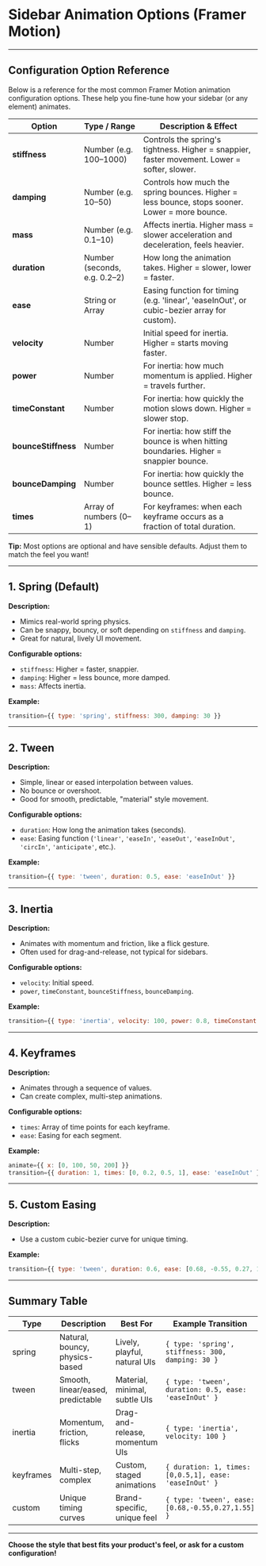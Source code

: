 # Sidebar Animation Options (Framer Motion)

---

## Configuration Option Reference

Below is a reference for the most common Framer Motion animation configuration options. These help you fine-tune how your sidebar (or any element) animates.

| Option              | Type / Range                 | Description & Effect                                                                           |
| ------------------- | ---------------------------- | ---------------------------------------------------------------------------------------------- |
| **stiffness**       | Number (e.g. 100–1000)       | Controls the spring's tightness. Higher = snappier, faster movement. Lower = softer, slower.   |
| **damping**         | Number (e.g. 10–50)          | Controls how much the spring bounces. Higher = less bounce, stops sooner. Lower = more bounce. |
| **mass**            | Number (e.g. 0.1–10)         | Affects inertia. Higher mass = slower acceleration and deceleration, feels heavier.            |
| **duration**        | Number (seconds, e.g. 0.2–2) | How long the animation takes. Higher = slower, lower = faster.                                 |
| **ease**            | String or Array              | Easing function for timing (e.g. 'linear', 'easeInOut', or cubic-bezier array for custom).     |
| **velocity**        | Number                       | Initial speed for inertia. Higher = starts moving faster.                                      |
| **power**           | Number                       | For inertia: how much momentum is applied. Higher = travels further.                           |
| **timeConstant**    | Number                       | For inertia: how quickly the motion slows down. Higher = slower stop.                          |
| **bounceStiffness** | Number                       | For inertia: how stiff the bounce is when hitting boundaries. Higher = snappier bounce.        |
| **bounceDamping**   | Number                       | For inertia: how quickly the bounce settles. Higher = less bounce.                             |
| **times**           | Array of numbers (0–1)       | For keyframes: when each keyframe occurs as a fraction of total duration.                      |

**Tip:** Most options are optional and have sensible defaults. Adjust them to match the feel you want!

---

## 1. Spring (Default)

**Description:**

- Mimics real-world spring physics.
- Can be snappy, bouncy, or soft depending on `stiffness` and `damping`.
- Great for natural, lively UI movement.

**Configurable options:**

- `stiffness`: Higher = faster, snappier.
- `damping`: Higher = less bounce, more damped.
- `mass`: Affects inertia.

**Example:**

```js
transition={{ type: 'spring', stiffness: 300, damping: 30 }}
```

---

## 2. Tween

**Description:**

- Simple, linear or eased interpolation between values.
- No bounce or overshoot.
- Good for smooth, predictable, "material" style movement.

**Configurable options:**

- `duration`: How long the animation takes (seconds).
- `ease`: Easing function (`'linear'`, `'easeIn'`, `'easeOut'`, `'easeInOut'`, `'circIn'`, `'anticipate'`, etc.).

**Example:**

```js
transition={{ type: 'tween', duration: 0.5, ease: 'easeInOut' }}
```

---

## 3. Inertia

**Description:**

- Animates with momentum and friction, like a flick gesture.
- Often used for drag-and-release, not typical for sidebars.

**Configurable options:**

- `velocity`: Initial speed.
- `power`, `timeConstant`, `bounceStiffness`, `bounceDamping`.

**Example:**

```js
transition={{ type: 'inertia', velocity: 100, power: 0.8, timeConstant: 200 }}
```

---

## 4. Keyframes

**Description:**

- Animates through a sequence of values.
- Can create complex, multi-step animations.

**Configurable options:**

- `times`: Array of time points for each keyframe.
- `ease`: Easing for each segment.

**Example:**

```js
animate={{ x: [0, 100, 50, 200] }}
transition={{ duration: 1, times: [0, 0.2, 0.5, 1], ease: 'easeInOut' }}
```

---

## 5. Custom Easing

**Description:**

- Use a custom cubic-bezier curve for unique timing.

**Example:**

```js
transition={{ type: 'tween', duration: 0.6, ease: [0.68, -0.55, 0.27, 1.55] }}
```

---

## Summary Table

| Type      | Description                       | Best For                       | Example Transition                                     |
| --------- | --------------------------------- | ------------------------------ | ------------------------------------------------------ |
| spring    | Natural, bouncy, physics-based    | Lively, playful, natural UIs   | `{ type: 'spring', stiffness: 300, damping: 30 }`      |
| tween     | Smooth, linear/eased, predictable | Material, minimal, subtle UIs  | `{ type: 'tween', duration: 0.5, ease: 'easeInOut' }`  |
| inertia   | Momentum, friction, flicks        | Drag-and-release, momentum UIs | `{ type: 'inertia', velocity: 100 }`                   |
| keyframes | Multi-step, complex               | Custom, staged animations      | `{ duration: 1, times: [0,0.5,1], ease: 'easeInOut' }` |
| custom    | Unique timing curves              | Brand-specific, unique feel    | `{ type: 'tween', ease: [0.68,-0.55,0.27,1.55] }`      |

---

**Choose the style that best fits your product's feel, or ask for a custom configuration!**
